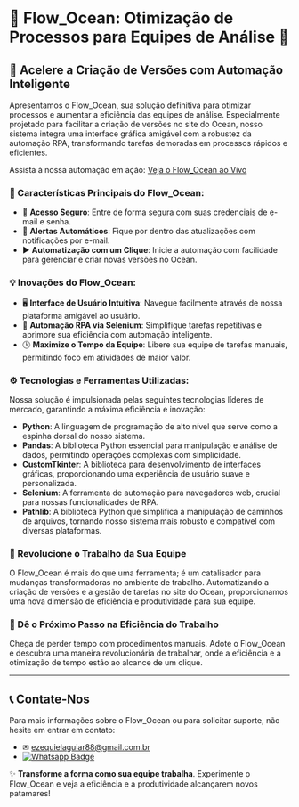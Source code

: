 # 🌊 Flow_Ocean: Otimização de Processos para Equipes de Análise 🌊

## 🚀 Acelere a Criação de Versões com Automação Inteligente

Apresentamos o Flow_Ocean, sua solução definitiva para otimizar processos e aumentar a eficiência das equipes de análise. Especialmente projetado para facilitar a criação de versões no site do Ocean, nosso sistema integra uma interface gráfica amigável com a robustez da automação RPA, transformando tarefas demoradas em processos rápidos e eficientes.

Assista à nossa automação em ação: [Veja o Flow_Ocean ao Vivo](https://youtu.be/KVNnWm9rBC0)

### 🌟 Características Principais do Flow_Ocean:

- 🔐 **Acesso Seguro**: Entre de forma segura com suas credenciais de e-mail e senha.
- 📧 **Alertas Automáticos**: Fique por dentro das atualizações com notificações por e-mail.
- ▶️ **Automatização com um Clique**: Inicie a automação com facilidade para gerenciar e criar novas versões no Ocean.

### 💡 Inovações do Flow_Ocean:

- 🖥️ **Interface de Usuário Intuitiva**: Navegue facilmente através de nossa plataforma amigável ao usuário.
- 🤖 **Automação RPA via Selenium**: Simplifique tarefas repetitivas e aprimore sua eficiência com automação inteligente.
- 🕒 **Maximize o Tempo da Equipe**: Libere sua equipe de tarefas manuais, permitindo foco em atividades de maior valor.

### ⚙️ Tecnologias e Ferramentas Utilizadas:

Nossa solução é impulsionada pelas seguintes tecnologias líderes de mercado, garantindo a máxima eficiência e inovação:

- **Python**: A linguagem de programação de alto nível que serve como a espinha dorsal do nosso sistema.
- **Pandas**: A biblioteca Python essencial para manipulação e análise de dados, permitindo operações complexas com simplicidade.
- **CustomTkinter**: A biblioteca para desenvolvimento de interfaces gráficas, proporcionando uma experiência de usuário suave e personalizada.
- **Selenium**: A ferramenta de automação para navegadores web, crucial para nossas funcionalidades de RPA.
- **Pathlib**: A biblioteca Python que simplifica a manipulação de caminhos de arquivos, tornando nosso sistema mais robusto e compatível com diversas plataformas.

### 🎉 Revolucione o Trabalho da Sua Equipe

O Flow_Ocean é mais do que uma ferramenta; é um catalisador para mudanças transformadoras no ambiente de trabalho. Automatizando a criação de versões e a gestão de tarefas no site do Ocean, proporcionamos uma nova dimensão de eficiência e produtividade para sua equipe.

### 🚀 Dê o Próximo Passo na Eficiência do Trabalho

Chega de perder tempo com procedimentos manuais. Adote o Flow_Ocean e descubra uma maneira revolucionária de trabalhar, onde a eficiência e a otimização de tempo estão ao alcance de um clique.

---

## 📞 Contate-Nos

Para mais informações sobre o Flow_Ocean ou para solicitar suporte, não hesite em entrar em contato:

- ✉ [ezequielaguiar88@gmail.com.br](mailto:ezequielaguiar88@gmail.com.br)
- [![Whatsapp Badge](https://img.shields.io/badge/WhatsApp-25D366?style=for-the-badge&logo=whatsapp&logoColor=white)](https://wa.me/5562999959484)

✨ **Transforme a forma como sua equipe trabalha**. Experimente o Flow_Ocean e veja a eficiência e a produtividade alcançarem novos patamares!
